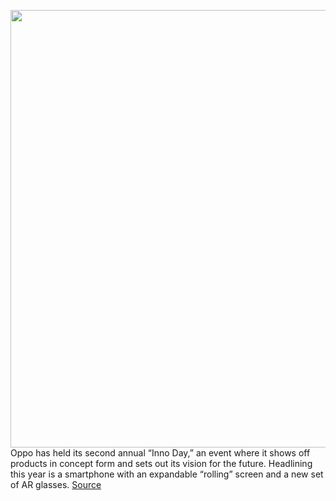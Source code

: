 <img src='https://cdn.vox-cdn.com/thumbor/ZzUvwEP0BbnPhehVta2eZ15GJAI=/0x0:3000x1990/1200x0/filters:focal(0x0:3000x1990):no_upscale()/cdn.vox-cdn.com/uploads/chorus_asset/file/22047642/OPPO_X_2021rollable_concept_handset_gaming_scenario.jpg' width='700px' /><br/>
Oppo has held its second annual “Inno Day,” an event where it shows off products in concept form and sets out its vision for the future. Headlining this year is a smartphone with an expandable “rolling” screen and a new set of AR glasses.
<a href='https://www.theverge.com/2020/11/17/21571056/oppo-x-2021-rolling-phone-ar-glass-concept-inno-day-2020'> Source <a/>